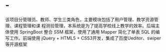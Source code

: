 # -
该项目分管理员、教师、学生三类角色，主要模块包括了用户管理、教学资源管理、课程管理和课 程测验管理，本系统是为了提高学校线上教学的效率。后端主体使用 SpringBoot 整合 SSM 框架，使用了通用 Mapper 简化了单表 SQL 的编写工作。前端使用 jQuery + HTML5 + CSS3开发，集成了百度Ueditor、swiper 等开源框架
